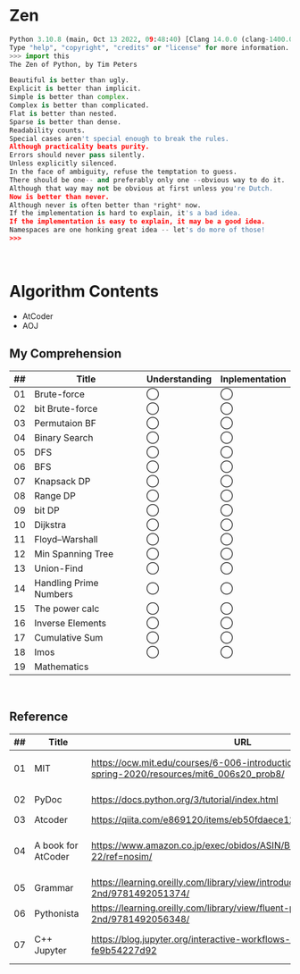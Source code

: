 # Zen

```py
Python 3.10.8 (main, Oct 13 2022, 09:48:40) [Clang 14.0.0 (clang-1400.0.29.102)] on darwin
Type "help", "copyright", "credits" or "license" for more information.
>>> import this
The Zen of Python, by Tim Peters

Beautiful is better than ugly.
Explicit is better than implicit.
Simple is better than complex.
Complex is better than complicated.
Flat is better than nested.
Sparse is better than dense.
Readability counts.
Special cases aren't special enough to break the rules.
Although practicality beats purity.
Errors should never pass silently.
Unless explicitly silenced.
In the face of ambiguity, refuse the temptation to guess.
There should be one-- and preferably only one --obvious way to do it.
Although that way may not be obvious at first unless you're Dutch.
Now is better than never.
Although never is often better than *right* now.
If the implementation is hard to explain, it's a bad idea.
If the implementation is easy to explain, it may be a good idea.
Namespaces are one honking great idea -- let's do more of those!
>>>
```

<br/>

# Algorithm Contents
- AtCoder
- AOJ
## My Comprehension

| ## |  Title     | Understanding | Inplementation |
|----|------------|---------------|----------------|
| 01 | Brute-force | ◯  | ◯ |
| 02 | bit Brute-force | ◯   | ◯ |
| 03 | Permutaion BF | ◯  | ◯ |
| 04 | Binary Search | ◯   | ◯ |
| 05 | DFS        | ◯  | ◯ |
| 06 | BFS        | ◯  | ◯ |
| 07 | Knapsack DP| ◯  | ◯ |
| 08 | Range DP   | ◯  | ◯ |
| 09 | bit DP     | ◯  | ◯ |
| 10 | Dijkstra   | ◯  | ◯ |
| 11 | Floyd–Warshall| ◯ | ◯ |
| 12 | Min Spanning Tree | ◯   | ◯ |
| 13 | Union-Find | ◯   | ◯ |
| 14 | Handling Prime Numbers | ◯  | ◯ |
| 15 | The power calc | ◯ | ◯ |
| 16 | Inverse Elements| ◯ | ◯ |
| 17 | Cumulative Sum | ◯ | ◯|
| 18 | Imos       | ◯ | ◯ |
| 19 | Mathematics | | |

<br/>

## Reference

| ## |  Title  | URL       | Note |
|----|---------|-----------|------|
| 01 | MIT     | https://ocw.mit.edu/courses/6-006-introduction-to-algorithms-spring-2020/resources/mit6_006s20_prob8/ |Lecture about Algorithms|
| 02 | PyDoc   | https://docs.python.org/3/tutorial/index.html |Official Doc|
| 03 | Atcoder | https://qiita.com/e869120/items/eb50fdaece12be418faa |100|
| 04 | A book for AtCoder| https://www.amazon.co.jp/exec/obidos/ASIN/B00CY9256C/aaaaab0c-22/ref=nosim/| One of the popular coding books |
| 05 | Grammar　| https://learning.oreilly.com/library/view/introducing-python-2nd/9781492051374/ | From Oreilly |
| 06 | Pythonista| https://learning.oreilly.com/library/view/fluent-python-2nd/9781492056348/ | From Oreilly |
| 07 | C++ Jupyter| https://blog.jupyter.org/interactive-workflows-for-c-with-jupyter-fe9b54227d92 | Jupyter Env for C++ |
